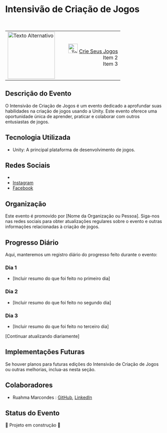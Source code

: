 # Intensivão de Criação de Jogos
<br/>

<table>
  <tr>
    <td>
     <img src="https://github.com/Ruh-Marcondes/WorkShop-CriandoseusJogos/assets/47475949/8d48b917-3239-448e-857e-61fb30bf5832" alt="Texto Alternativo" width="150">
    </td>
    <td align="right">
      <ul style="list-style-type: none;">
        <li> 
          <img aling ="center" src="https://github.com/Ruh-Marcondes/WorkShop-CriandoseusJogos/assets/47475949/63957b84-f018-4364-9d02-e40145e90c54" alt="Texto Alternativo" width="30"> 
          <a href="https://www.instagram.com/crieseusjogos">Crie Seus Jogos</a>
        </li>
        <li>Item 2</li>
        <li>Item 3</li>
      </ul>
    </td>
  </tr>
</table>




## Descrição do Evento
O Intensivão de Criação de Jogos é um evento dedicado a aprofundar suas habilidades na criação de jogos usando a Unity. Este evento oferece uma oportunidade única de aprender, praticar e colaborar com outros entusiastas de jogos.

## Tecnologia Utilizada
- Unity: A principal plataforma de desenvolvimento de jogos.

## Redes Sociais
- 
- [Instagram](https://www.instagram.com/seuusuario)
- [Facebook](https://www.facebook.com/seuusuario)

## Organização
Este evento é promovido por [Nome da Organização ou Pessoa]. Siga-nos nas redes sociais para obter atualizações regulares sobre o evento e outras informações relacionadas à criação de jogos.

## Progresso Diário
Aqui, manteremos um registro diário do progresso feito durante o evento:

### Dia 1
- [Incluir resumo do que foi feito no primeiro dia]

### Dia 2
- [Incluir resumo do que foi feito no segundo dia]

### Dia 3
- [Incluir resumo do que foi feito no terceiro dia]

[Continuar atualizando diariamente]

## Implementações Futuras
Se houver planos para futuras edições do Intensivão de Criação de Jogos ou outras melhorias, inclua-as nesta seção.

## Colaboradores
- Ruahma Marcondes : [GitHub](https://github.com/Ruh-Marcondes), [LinkedIn](https://www.linkedin.com/in/ruahma-marcondes-82a609205/)

## Status do Evento
:construction: Projeto em construção :construction:

